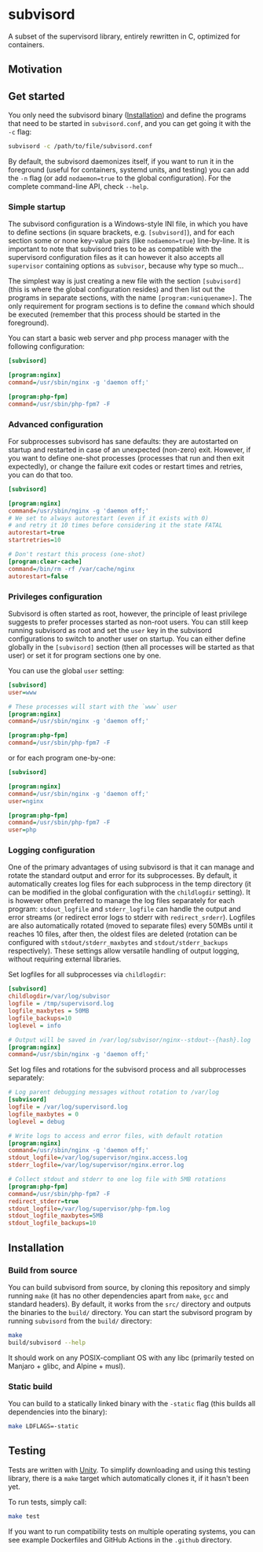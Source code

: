 # subvisord

A subset of the supervisord library, entirely rewritten in C, optimized for containers.

## Motivation

## Get started

You only need the subvisord binary ([Installation](#installation)) and define the programs that need to be started in `subvisord.conf`, and you can get going it with the `-c` flag:

```sh
subvisord -c /path/to/file/subvisord.conf
```

By default, the subvisord daemonizes itself, if you want to run it in the foreground (useful for containers, systemd units, and testing) you can add the `-n` flag (or add `nodaemon=true` to the global configuration). For the complete command-line API, check `--help`.

### Simple startup

The subvisord configuration is a Windows-style INI file, in which you have to define sections (in square brackets, e.g. `[subvisord]`), and for each section some or none key-value pairs (like `nodaemon=true`) line-by-line. It is important to note that subvisord tries to be as compatible with the supervisord configuration files as it can however it also accepts all `supervisor` containing options as `subvisor`, because why type so much...

The simplest way is just creating a new file with the section `[subvisord]` (this is where the global configuration resides) and then list out the programs in separate sections, with the name `[program:<uniquename>]`. The only requirement for program sections is to define the `command` which should be executed (remember that this process should be started in the foreground).

You can start a basic web server and php process manager with the following configuration:

```ini
[subvisord]

[program:nginx]
command=/usr/sbin/nginx -g 'daemon off;'

[program:php-fpm]
command=/usr/sbin/php-fpm7 -F
```

### Advanced configuration

For subprocesses subvisord has sane defaults: they are autostarted on startup and restarted in case of an unexpected (non-zero) exit. However, if you want to define one-shot processes (processes that run and then exit expectedly), or change the failure exit codes or restart times and retries, you can do that too.

```ini
[subvisord]

[program:nginx]
command=/usr/sbin/nginx -g 'daemon off;'
# We set to always autorestart (even if it exists with 0)
# and retry it 10 times before considering it the state FATAL
autorestart=true
startretries=10

# Don't restart this process (one-shot)
[program:clear-cache]
command=/bin/rm -rf /var/cache/nginx
autorestart=false
```

### Privileges configuration

Subvisord is often started as root, however, the principle of least privilege suggests to prefer processes started as non-root users. You can still keep running subvisord as root and set the `user` key in the subvisord configurations to switch to another user on startup. You can either define globally in the `[subvisord]` section (then all processes will be started as that user) or set it for program sections one by one. 

You can use the global `user` setting:

```ini
[subvisord]
user=www

# These processes will start with the `www` user
[program:nginx]
command=/usr/sbin/nginx -g 'daemon off;'

[program:php-fpm]
command=/usr/sbin/php-fpm7 -F
```

or for each program one-by-one:

```ini
[subvisord]

[program:nginx]
command=/usr/sbin/nginx -g 'daemon off;'
user=nginx

[program:php-fpm]
command=/usr/sbin/php-fpm7 -F
user=php
```

### Logging configuration

One of the primary advantages of using subvisord is that it can manage and rotate the standard output and error for its subprocesses. By default, it automatically creates log files for each subprocess in the temp directory (it can be modified in the global configuration with the `childlogdir` setting). It is however often preferred to manage the log files separately for each program: `stdout_logfile` and `stderr_logfile` can handle the output and error streams (or redirect error logs to stderr with `redirect_srderr`). Logfiles are also automatically rotated (moved to separate files) every 50MBs until it reaches 10 files, after then, the oldest files are deleted (rotation can be configured with `stdout/stderr_maxbytes` and `stdout/stderr_backups` respectively). These settings allow versatile handling of output logging, without requiring external libraries.

Set logfiles for all subprocesses via `childlogdir`:

```ini
[subvisord]
childlogdir=/var/log/subvisor
logfile = /tmp/supervisord.log
logfile_maxbytes = 50MB
logfile_backups=10
loglevel = info

# Output will be saved in /var/log/subvisor/nginx--stdout--{hash}.log
[program:nginx]
command=/usr/sbin/nginx -g 'daemon off;'
```

Set log files and rotations for the subvisord process and all subprocesses separately:

```ini
# Log parent debugging messages without rotation to /var/log
[subvisord]
logfile = /var/log/supervisord.log
logfile_maxbytes = 0
loglevel = debug

# Write logs to access and error files, with default rotation
[program:nginx]
command=/usr/sbin/nginx -g 'daemon off;'
stdout_logfile=/var/log/supervisor/nginx.access.log
stderr_logfile=/var/log/supervisor/nginx.error.log

# Collect stdout and stderr to one log file with 5MB rotations
[program:php-fpm]
command=/usr/sbin/php-fpm7 -F
redirect_stderr=true
stdout_logfile=/var/log/supervisor/php-fpm.log
stdout_logfile_maxbytes=5MB
stdout_logfile_backups=10
```

## Installation

### Build from source

You can build subvisord from source, by cloning this repository and simply running `make` (it has no other dependencies apart from `make`, `gcc` and standard headers). By default, it works from the `src/` directory and outputs the binaries to the `build/` directory. You can start the subvisord program by running `subvisord` from the `build/` directory:

```sh
make
build/subvisord --help
```

It should work on any POSIX-compliant OS with any libc (primarily tested on Manjaro + glibc, and Alpine + musl).

### Static build

You can build to a statically linked binary with the `-static` flag (this builds all dependencies into the binary):

```sh
make LDFLAGS=-static
```

## Testing

Tests are written with [Unity](https://github.com/ThrowTheSwitch/Unity). To simplify downloading and using this testing library, there is a `make` target which automatically clones it, if it hasn't been yet.

To run tests, simply call:

```sh
make test
```

If you want to run compatibility tests on multiple operating systems, you can see example Dockerfiles and GitHub Actions in the `.github` directory.
